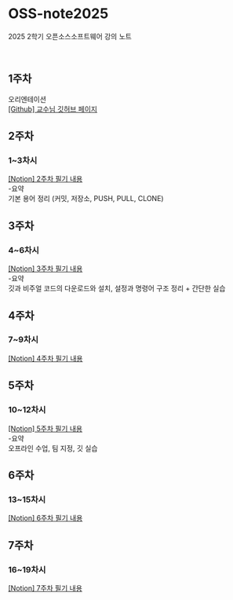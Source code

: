 # OSS-note2025
2025 2학기 오픈소스소프트웨어 강의 노트

<br>

## 1주차
오리엔테이션  
<a href="https://github.com/ai7dnn/2025-OSS"> [Github] 교수님 깃허브 페이지 </a>

## 2주차
### 1~3차시  
<a href="https://www.notion.so/2-26972c82600e8050a9c5e0503e8dfb42?source=copy_link"> [Notion] 2주차 필기 내용 </a>  
-요약  
  기본 용어 정리 (커밋, 저장소, PUSH, PULL, CLONE)

## 3주차
### 4~6차시  
<a href="https://www.notion.so/3-27772c82600e80ad8226d5bbf4c5545e?source=copy_link"> [Notion] 3주차 필기 내용 </a>  
-요약  
  깃과 비주얼 코드의 다운로드와 설치, 설정과 명령어 구조 정리 + 간단한 실습

## 4주차
### 7~9차시  
<a href=""> [Notion] 4주차 필기 내용 </a>  

## 5주차
### 10~12차시  
<a href="https://www.notion.so/5-27d72c82600e8037b7adfc0635b9279c?source=copy_link"> [Notion] 5주차 필기 내용 </a>  
-요약  
  오프라인 수업, 팀 지정, 깃 실습

## 6주차
### 13~15차시  
<a href="https://www.notion.so/5-27d72c82600e8037b7adfc0635b9279c?source=copy_link"> [Notion] 6주차 필기 내용 </a>  

## 7주차
### 16~19차시
<a href="https://www.notion.so/5-27d72c82600e8037b7adfc0635b9279c?source=copy_link"> [Notion] 7주차 필기 내용 </a>  
